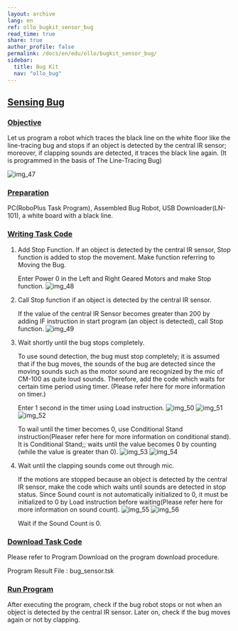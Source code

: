 ```yaml
---
layout: archive
lang: en
ref: ollo_bugkit_sensor_bug
read_time: true
share: true
author_profile: false
permalink: /docs/en/edu/ollo/bugkit_sensor_bug/
sidebar:
  title: Bug Kit
  nav: "ollo_bug"
---
```


## [Sensing Bug](#sensing-bug)

### [Objective](#objective)

Let us program a robot which traces the black line on the white floor like the line-tracing bug and stops if an object is detected by the central IR sensor; moreover, if clapping sounds are detected, it traces the black line again. (It is programmed in the basis of The Line-Tracing Bug)

![img_47][img_47]

### [Preparation](#preparation)

 PC(RoboPlus Task Program), Assembled Bug Robot, USB Downloader(LN-101), a white board with a black line.

### [Writing Task Code](#writing-task-code)

1. Add Stop Function. If an object is detected by the central IR sensor, Stop function is added to stop the movement. Make function referring to Moving the Bug.

    Enter Power 0 in the Left and Right Geared Motors and make Stop function.
    ![img_48][img_48]

2. Call Stop function if an object is detected by the central IR sensor.

    If the value of the central IR Sensor becomes greater than 200 by adding IF instruction in start program (an object is detected), call Stop function.
    ![img_49][img_49]

3. Wait shortly until the bug stops completely.

    To use sound detection, the bug must stop completely; it is assumed that if the bug moves, the sounds of the bug are detected since the moving sounds such as the motor sound are recognized by the mic of CM-100 as quite loud sounds.
    Therefore, add the code which waits for certain time period using timer. (Please refer here for more information on timer.)

    Enter 1 second in the timer using Load instruction.
    ![img_50][img_50]
    ![img_51][img_51]
    ![img_52][img_52]

    To wail until the timer becomes 0, use Conditional Stand instruction(Pleaser refer here for more information on conditional stand). It is Conditional Stand;;  waits until the value becomes 0 by counting (while the value is greater than 0).
    ![img_53][img_53]
    ![img_54][img_54]

4. Wait until the clapping sounds come out through mic.

    If the motions are stopped because an object is detected by the central IR sensor, make the code which waits until sounds are detected in stop status. Since Sound count is not automatically initialized to 0, it must be initialized to 0 by Load instruction before waiting(Please refer here for more information on sound count).
    ![img_55][img_55]
    ![img_56][img_56]

    Wait if the Sound Count is 0.


### [Download Task Code](#download-task-code)

Please refer to Program Download on the program download procedure.

Program Result File :  bug_sensor.tsk


### [Run Program](#run-program)

After executing the program, check if the bug robot stops or not when an object is detected by the central IR sensor. Later on, check if the bug moves again or not by clapping.



[img_47]: /emanual/assets/images/edu/ollo/ollo_bug_49.jpg
[img_48]: /emanual/assets/images/edu/ollo/ollo_bug_50.png
[img_49]: /emanual/assets/images/edu/ollo/ollo_bug_51.png
[img_50]: /emanual/assets/images/edu/ollo/ollo_bug_52.png
[img_51]: /emanual/assets/images/edu/ollo/ollo_bug_53.png
[img_52]: /emanual/assets/images/edu/ollo/ollo_bug_54.png
[img_53]: /emanual/assets/images/edu/ollo/ollo_bug_55.png
[img_54]: /emanual/assets/images/edu/ollo/ollo_bug_56.png
[img_55]: /emanual/assets/images/edu/ollo/ollo_bug_57.png
[img_56]: /emanual/assets/images/edu/ollo/ollo_bug_58.png
